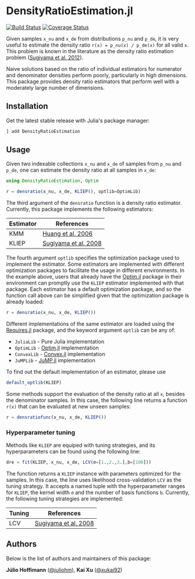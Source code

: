 # DensityRatioEstimation.jl

[![Build Status](https://travis-ci.com/xukai92/DensityRatioEstimation.jl.svg?branch=master)](https://travis-ci.com/xukai92/DensityRatioEstimation.jl) [![Coverage Status](https://coveralls.io/repos/github/xukai92/DensityRatioEstimation.jl/badge.svg?branch=master)](https://coveralls.io/github/xukai92/DensityRatioEstimation.jl?branch=master)

Given samples `x_nu` and `x_de` from distributions `p_nu` and `p_de`, it is very
useful to estimate the density ratio `r(x) = p_nu(x) / p_de(x)` for all valid `x`.
This problem is known in the literature as the density ratio estimation problem
([Sugiyama et al. 2012](https://www.cambridge.org/core/books/density-ratio-estimation-in-machine-learning/BCBEA6AEAADD66569B1E85DDDEAA7648)).

Naive solutions based on the ratio of individual estimators for numerator and
denominator densities perform poorly, particularly in high dimensions. This
package provides density ratio estimators that perform well with a moderately
large number of dimensions.

## Installation

Get the latest stable release with Julia's package manager:

```julia
] add DensityRatioEstimation
```

## Usage

Given two indexable collections `x_nu` and `x_de` of samples from `p_nu` and
`p_de`, one can estimate the density ratio at all samples in `x_de`:

```julia
using DensityRatioEstimation, Optim

r = densratio(x_nu, x_de, KLIEP(), optlib=OptimLib)
```

The third argument of the `densratio` function is a density ratio estimator.
Currently, this package implements the following estimators:

| Estimator | References |
| --------- | ---------- |
| KMM       | [Huang et al. 2006](https://papers.nips.cc/paper/3075-correcting-sample-selection-bias-by-unlabeled-data.pdf) |
| KLIEP     | [Sugiyama et al. 2008](https://link.springer.com/article/10.1007/s10463-008-0197-x) |

The fourth argument `optlib` specifies the optimization package used to implement
the estimator. Some estimators are implemented with different optimization packages
to facilitate the usage in different environments. In the example above, users that
already have the [Optim.jl](https://github.com/JuliaNLSolvers/Optim.jl) package in
their environment can promptly use the `KLIEP` estimator implemented with that package.
Each estimator has a default optimization package, and so the function call above
can be simplified given that the optimization package is already loaded:

```julia
r = densratio(x_nu, x_de, KLIEP())
```

Different implementations of the same estimator are loaded using the
[Requires.jl](https://github.com/MikeInnes/Requires.jl) package, and
the keyword argument `optlib` can be any of:

* `JuliaLib`  - Pure Julia implementation
* `OptimLib`  - [Optim.jl](https://github.com/JuliaNLSolvers/Optim.jl) implementation
* `ConvexLib` - [Convex.jl](https://github.com/JuliaOpt/Convex.jl) implementation
* `JuMPLib`   - [JuMP.jl](https://github.com/JuliaOpt/JuMP.jl) implementation

To find out the default implementation of an estimator, please use

```julia
default_optlib(KLIEP)
```

Some methods support the evaluation of the density ratio at all `x`, besides the
denominator samples. In this case, the following line returns a function `r(x)`
that can be evaluated at new unseen samples:

```julia
r = densratiofunc(x_nu, x_de, KLIEP())
```

### Hyperparameter tuning

Methods like `KLIEP` are equiped with tuning strategies, and its hyperparameters
can be found using the following line:

```julia
dre = fit(KLIEP, x_nu, x_de, LCV(σ=[1.,2.,3.],b=[100]))
```

The function returns a `KLIEP` instance with parameters optimized for the samples.
In this case, the line uses likelihood cross-validation `LCV` as the tuning
strategy. It accepts a named tuple with the hyperparameter ranges for `KLIEP`,
the kernel width `σ` and the number of basis functions `b`. Currently, the
following tuning strategies are implemented:

| Tuning  | References |
| ------- | ---------- |
| LCV     | [Sugiyama et al. 2008](https://link.springer.com/article/10.1007/s10463-008-0197-x) |

## Authors

Below is the list of authors and maintainers of this package:

**Júlio Hoffimann** ([@juliohm](https://juliohm.github.io)), **Kai Xu** ([@xukai92](https://xuk.ai))
